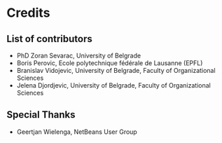 
# Credits


## List of contributors

* PhD Zoran Sevarac, University of Belgrade
* Boris Perovic, Ecole polytechnique fédérale de Lausanne (EPFL)
* Branislav Vidojevic, University of Belgrade, Faculty of Organizational Sciences
* Jelena Djordjevic, University of Belgrade, Faculty of Organizational Sciences

## Special Thanks
* Geertjan Wielenga, NetBeans User Group







